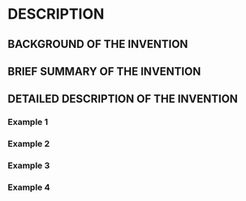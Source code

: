 # DESCRIPTION

## BACKGROUND OF THE INVENTION

## BRIEF SUMMARY OF THE INVENTION

## DETAILED DESCRIPTION OF THE INVENTION

### Example 1

### Example 2

### Example 3

### Example 4

